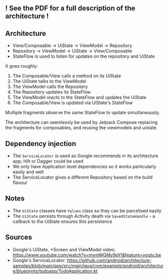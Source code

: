 
! See the PDF for a full description of the architecture !
--

Architecture
---

* View/Composable -> UiState -> ViewModel -> Repository
* Repository -> ViewModel -> UiState -> View/Composable
* StateFlow is used to listen for updates on the repository and UiState

It goes roughly:

1. The Composable/View calls a method on its UiState 
2. The UiState talks to the ViewModel
3. The ViewModel calls the Repository
4. The Repository updates its StateFlow
5. The ViewModel reacts to the StateFlow and updates the UiState 
6. The Composable/View is updated via UiState's StateFlow

Multiple fragments observe the same StateFlow to update simultaneously.

The architecture can seemlessly be used by Jetpack Compose replacing the fragments for composables, and
reusing the viewmodels and uistate.

Dependency injection
----
* The `ServiceLocator` is used as Google recommends in its architecture app; Hilt or Dagger could be used
* We only have Application level dependencies so it works particularly easily and well
* The ServiceLocator gives a different Repository based on the build flavour

Notes
---

* The `UiState` classes have `Values` class so they can be parcelised easily
* The `UiState` persists through Activity death via `SavedStateHandle` - a callback to the UiState ensures this persistence

Sources
---

* Google's UiState, *Screen and ViewModel video: https://www.youtube.com/watch?v=mymWGMy9pYI&feature=youtu.be
* Google's ServiceLocator: https://github.com/android/architecture-samples/blob/main/app/src/main/java/com/example/android/architecture/blueprints/todoapp/TodoApplication.kt
